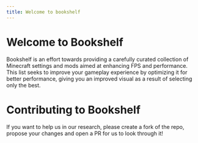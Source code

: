 ```yaml
---
title: Welcome to bookshelf
---
```


# Welcome to Bookshelf

Bookshelf is an effort towards providing a carefully curated collection of Minecraft settings and mods aimed at enhancing FPS and performance. This list seeks to improve your gameplay experience by optimizing it for better performance, giving you an improved visual as a result of selecting only the best.

# Contributing to Bookshelf

If you want to help us in our research, please create a fork of the repo, propose your changes and open a PR for us to look through it!
